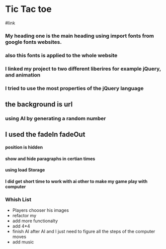 
# Tic Tac toe
#link
### My heading one is the main heading using import fonts from google fonts websites.
### also this fonts is applied to the whole website
### I linked my project to two different liberires for example jQuery, and animation



### I tried to use the most properties of the jQuery language


## the background is url

### using AI by generating a random number

## I used the fadeIn fadeOut
#### position is hidden
#### show and hide paragraphs in certian times
#### using load Storage
#### I did  get short time to work with ai other to make my game play with computer
### Whish List
- Players chooser his images
- refactor my
- add more functionalty
- add 4*4
- finish AI after AI and I just need to figure all the steps of the computer moves
- add music
